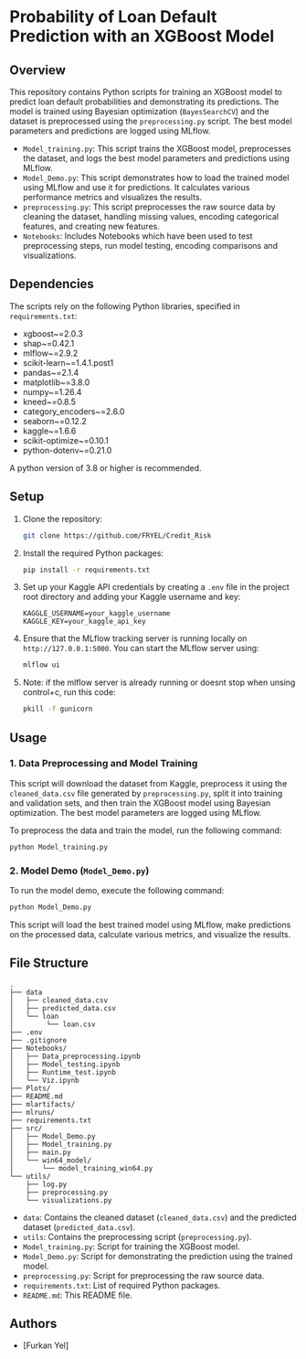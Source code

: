 # Probability of Loan Default Prediction with an XGBoost Model

## Overview
This repository contains Python scripts for training an XGBoost model to predict loan default probabilities and demonstrating its predictions. The model is trained using Bayesian optimization (`BayesSearchCV`) and the dataset is preprocessed using the `preprocessing.py` script. The best model parameters and predictions are logged using MLflow.

- `Model_training.py`: This script trains the XGBoost model, preprocesses the dataset, and logs the best model parameters and predictions using MLflow.
- `Model_Demo.py`: This script demonstrates how to load the trained model using MLflow and use it for predictions. It calculates various performance metrics and visualizes the results.
- `preprocessing.py`: This script preprocesses the raw source data by cleaning the dataset, handling missing values, encoding categorical features, and creating new features.
- `Notebooks`: Includes Notebooks which have been used to test preprocessing steps, run model testing, encoding comparisons and visualizations.

## Dependencies
The scripts rely on the following Python libraries, specified in `requirements.txt`:

- xgboost~=2.0.3
- shap~=0.42.1
- mlflow~=2.9.2
- scikit-learn~=1.4.1.post1
- pandas~=2.1.4
- matplotlib~=3.8.0
- numpy~=1.26.4
- kneed~=0.8.5
- category_encoders~=2.6.0
- seaborn~=0.12.2
- kaggle~=1.6.6
- scikit-optimize~=0.10.1
- python-dotenv~=0.21.0

A python version of 3.8 or higher is recommended.

## Setup
1. Clone the repository:
   ```bash
   git clone https://github.com/FRYEL/Credit_Risk
   ```

2. Install the required Python packages:
   ```bash
   pip install -r requirements.txt
   ```

3. Set up your Kaggle API credentials by creating a `.env` file in the project root directory and adding your Kaggle username and key:
   ```
   KAGGLE_USERNAME=your_kaggle_username
   KAGGLE_KEY=your_kaggle_api_key
   ```

4. Ensure that the MLflow tracking server is running locally on `http://127.0.0.1:5000`. You can start the MLflow server using:
   ```bash
   mlflow ui
   ```
5. Note: if the mlflow server is already running or doesnt stop when unsing control+c, run this code:
   ```bash
   pkill -f gunicorn
   ```
## Usage

### 1. Data Preprocessing and Model Training

This script will download the dataset from Kaggle, preprocess it using the `cleaned_data.csv` file generated by 
`preprocessing.py`, split it into training and validation sets, and then train the XGBoost model using
Bayesian optimization. The best model parameters are logged using MLflow.

To preprocess the data and train the model, run the following command:
```bash
python Model_training.py
```

### 2. Model Demo (`Model_Demo.py`)

To run the model demo, execute the following command:
```bash
python Model_Demo.py
```
This script will load the best trained model using MLflow, make predictions on the processed data, calculate various metrics, and visualize the results.

## File Structure
```
.
├── data
│   ├── cleaned_data.csv
│   ├── predicted_data.csv
│   └── loan
│        └── loan.csv
├── .env
├── .gitignore
├── Notebooks/
│   ├── Data_preprocessing.ipynb
│   ├── Model_testing.ipynb
│   ├── Runtime_test.ipynb
│   └── Viz.ipynb
├── Plots/
├── README.md
├── mlartifacts/
├── mlruns/
├── requirements.txt
├── src/
│   ├── Model_Demo.py
│   ├── Model_training.py
│   ├── main.py
│   └── win64_model/
│       └── model_training_win64.py
└── utils/
    ├── log.py
    ├── preprocessing.py
    └── visualizations.py
```

- `data`: Contains the cleaned dataset (`cleaned_data.csv`) and the predicted dataset (`predicted_data.csv`).
- `utils`: Contains the preprocessing script (`preprocessing.py`).
- `Model_training.py`: Script for training the XGBoost model.
- `Model_Demo.py`: Script for demonstrating the prediction using the trained model.
- `preprocessing.py`: Script for preprocessing the raw source data.
- `requirements.txt`: List of required Python packages.
- `README.md`: This README file.

## Authors
- [Furkan Yel]


